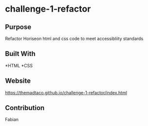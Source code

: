 # challenge-1-refactor

## Purpose
Refactor Horiseon html and css code to meet accessibliity standards

## Built With
*HTML
*CSS

## Website
https://themadtaco.github.io/challenge-1-refactor/index.html

## Contribution
Fabian
